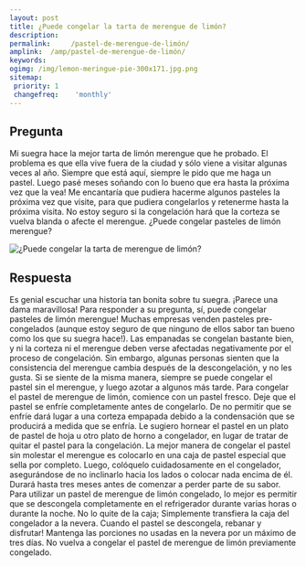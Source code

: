 ```yaml
---
layout: post
title: ¿Puede congelar la tarta de merengue de limón?  
description: 
permalink:     /pastel-de-merengue-de-limón/
amplink:  /amp/pastel-de-merengue-de-limón/
keywords: 
ogimg: /img/lemon-meringue-pie-300x171.jpg.png
sitemap:
 priority: 1
 changefreq:    'monthly'
---
```




## Pregunta

Mi suegra hace la mejor tarta de limón merengue que he probado. El problema es que ella vive fuera de la ciudad y sólo viene a visitar algunas veces al año. Siempre que está aquí, siempre le pido que me haga un pastel. Luego pasé meses soñando con lo bueno que era hasta la próxima vez que la vea! Me encantaría que pudiera hacerme algunos pasteles la próxima vez que visite, para que pudiera congelarlos y retenerme hasta la próxima visita. No estoy seguro si la congelación hará que la corteza se vuelva blanda o afecte el merengue. ¿Puede congelar pasteles de limón merengue?


![¿Puede congelar la tarta de merengue de limón?](https://sepuedecongelar.com/img/lemon-meringue-pie-300x171.jpg "¿Puede congelar la tarta de merengue de limón?" )


## Respuesta

Es genial escuchar una historia tan bonita sobre tu suegra. ¡Parece una dama maravillosa! Para responder a su pregunta, sí, puede congelar pasteles de limón merengue! Muchas empresas venden pasteles pre-congelados (aunque estoy seguro de que ninguno de ellos sabor tan bueno como los que su suegra hace!). Las empanadas se congelan bastante bien, y ni la corteza ni el merengue deben verse afectadas negativamente por el proceso de congelación. Sin embargo, algunas personas sienten que la consistencia del merengue cambia después de la descongelación, y no les gusta. Si se siente de la misma manera, siempre se puede congelar el pastel sin el merengue, y luego azotar a algunos más tarde.
Para congelar el pastel de merengue de limón, comience con un pastel fresco. Deje que el pastel se enfríe completamente antes de congelarlo. De no permitir que se enfríe dará lugar a una corteza empapada debido a la condensación que se producirá a medida que se enfría. Le sugiero hornear el pastel en un plato de pastel de hoja u otro plato de horno a congelador, en lugar de tratar de quitar el pastel para la congelación. La mejor manera de congelar el pastel sin molestar el merengue es colocarlo en una caja de pastel especial que sella por completo. Luego, colóquelo cuidadosamente en el congelador, asegurándose de no inclinarlo hacia los lados o colocar nada encima de él. Durará hasta tres meses antes de comenzar a perder parte de su sabor.
Para utilizar un pastel de merengue de limón congelado, lo mejor es permitir que se descongela completamente en el refrigerador durante varias horas o durante la noche. No lo quite de la caja; Simplemente transfiera la caja del congelador a la nevera. Cuando el pastel se descongela, rebanar y disfrutar! Mantenga las porciones no usadas en la nevera por un máximo de tres días. No vuelva a congelar el pastel de merengue de limón previamente congelado.